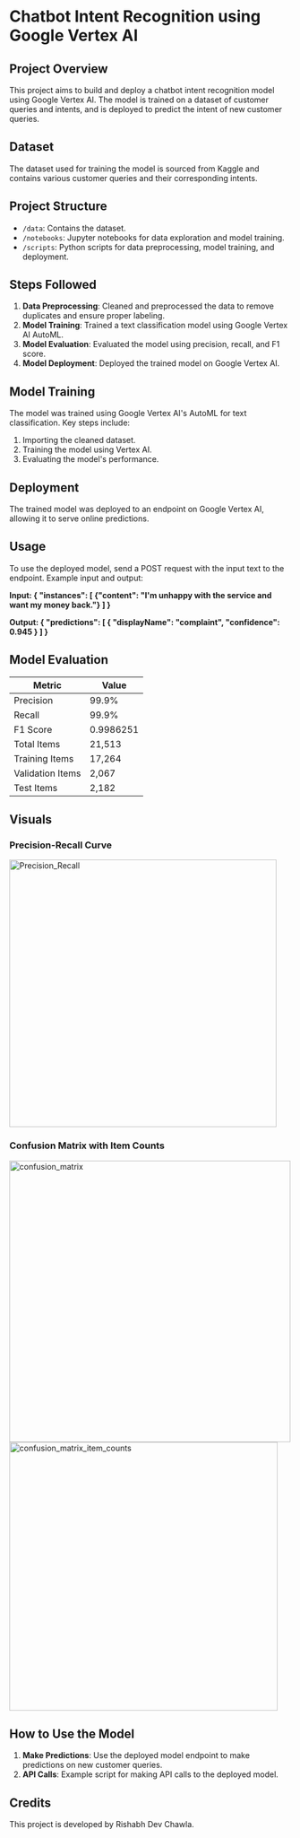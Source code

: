 # Chatbot Intent Recognition using Google Vertex AI

## Project Overview
This project aims to build and deploy a chatbot intent recognition model using Google Vertex AI. The model is trained on a dataset of customer queries and intents, and is deployed to predict the intent of new customer queries.

## Dataset
The dataset used for training the model is sourced from Kaggle and contains various customer queries and their corresponding intents.

## Project Structure
- `/data`: Contains the dataset.
- `/notebooks`: Jupyter notebooks for data exploration and model training.
- `/scripts`: Python scripts for data preprocessing, model training, and deployment.

## Steps Followed
1. **Data Preprocessing**: Cleaned and preprocessed the data to remove duplicates and ensure proper labeling.
2. **Model Training**: Trained a text classification model using Google Vertex AI AutoML.
3. **Model Evaluation**: Evaluated the model using precision, recall, and F1 score.
4. **Model Deployment**: Deployed the trained model on Google Vertex AI.

## Model Training
The model was trained using Google Vertex AI's AutoML for text classification. Key steps include:
1. Importing the cleaned dataset.
2. Training the model using Vertex AI.
3. Evaluating the model's performance.

## Deployment
The trained model was deployed to an endpoint on Google Vertex AI, allowing it to serve online predictions.

## Usage
To use the deployed model, send a POST request with the input text to the endpoint. Example input and output:

**Input: {
"instances": [
{"content": "I'm unhappy with the service and want my money back."}
]
}**

**Output:
{
"predictions": [
{
"displayName": "complaint",
"confidence": 0.945
}
]
}**

## Model Evaluation
| Metric          | Value    |
|-----------------|----------|
| Precision       | 99.9%    |
| Recall          | 99.9%    |
| F1 Score        | 0.9986251|
| Total Items     | 21,513   |
| Training Items  | 17,264   |
| Validation Items| 2,067    |
| Test Items      | 2,182    |

## Visuals
### Precision-Recall Curve
<img width="477" alt="Precision_Recall" src="https://github.com/rdc2697/Chatbot-Intent-Recognition-using-Google-Vertex-AI/assets/40556517/95d46288-fdba-4617-b9ed-f04604ddd866">


### Confusion Matrix with Item Counts

<img width="502" alt="confusion_matrix" src="https://github.com/rdc2697/Chatbot-Intent-Recognition-using-Google-Vertex-AI/assets/40556517/c0587042-f451-4a59-9d21-08bebea12962">
<img width="479" alt="confusion_matrix_item_counts" src="https://github.com/rdc2697/Chatbot-Intent-Recognition-using-Google-Vertex-AI/assets/40556517/d02a09ad-362a-4e0b-b19c-6da54cdc1b4f">


## How to Use the Model
1. **Make Predictions**: Use the deployed model endpoint to make predictions on new customer queries.
2. **API Calls**: Example script for making API calls to the deployed model.

## Credits
This project is developed by Rishabh Dev Chawla.
